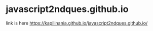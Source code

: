 # javascript2ndques.github.io
link is here https://kapilinania.github.io/javascript2ndques.github.io/
